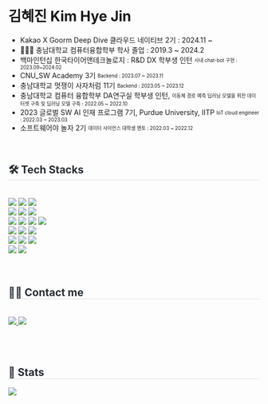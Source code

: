 
# 김혜진 Kim Hye Jin
- Kakao X Goorm Deep Dive 클라우드 네이티브 2기 : 2024.11 ~ 
- 👩🏻‍🎓 충남대학교 컴퓨터융합학부 학사 졸업 : 2019.3 ~ 2024.2
- 백마인턴십 한국타이어앤테크놀로지 : R&D DX 학부생 인턴 <sub><sup>사내 chat-bot 구현 : 2023.09~2024.02</sup></sub>
- CNU_SW Academy 3기  <sub><sup>Backend : 2023.07 ~ 2023.11</sup></sub><br>
- 충남대학교 멋쟁이 사자처럼 11기  <sub><sup>Backend : 2023.05 ~ 2023.12</sup></sub><br>
- 충남대학교 컴퓨터 융합학부 DA연구실 학부생 인턴, <sub><sup>이동체 경로 예측 딥러닝
모델을 위한 데이터셋 구축 및 딥러닝 모델 구축 : 2022.05 ~ 2022.10</sup></sub><br>
- 2023 글로벌 SW AI 인재 프로그램 7기, Purdue University, IITP <sub><sup>IoT cloud engineer : 2022.03 ~ 2023.03</sup></sub><br>
- 소프트웨어야 놀자 2기 <sub><sup>데이터 사이언스 대학생 멘토 : 2022.03 ~ 2022.12</sup></sub><br>

<br>
<div style="text-align: left;">
    <h2 style="border-bottom: 1px solid #d8dee4; color: #282d33;"> 🛠️ Tech Stacks </h2> <br> 
    <div style="margin: ; text-align: left;" "text-align: left;"> <img src="https://img.shields.io/badge/Amazon AWS-232F3E?style=flat-square&logo=Amazon AWS&logoColor=white">
          <img src="https://img.shields.io/badge/Docker-2496ED?style=flat-square&logo=Docker&logoColor=white">
          <img src="https://img.shields.io/badge/Elasticsearch-005571?style=flat-square&logo=Elasticsearch&logoColor=white">
          <br/><img src="https://img.shields.io/badge/Spring-6DB33F?style=flat-square&logo=Spring&logoColor=white">
          <img src="https://img.shields.io/badge/Spring Boot-6DB33F?style=flat-square&logo=Spring Boot&logoColor=white">
          <img src="https://img.shields.io/badge/MySQL-4479A1?style=flat-square&logo=MySQL&logoColor=white">
          <br/><img src="https://img.shields.io/badge/React-61DAFB?style=flat-square&logo=React&logoColor=white">
          <img src="https://img.shields.io/badge/HTML5-E34F26?style=flat-square&logo=HTML5&logoColor=white">
          <img src="https://img.shields.io/badge/CSS3-1572B6?style=flat-square&logo=CSS3&logoColor=white">
          <img src="https://img.shields.io/badge/Javascript-F7DF1E?style=flat-square&logo=Javascript&logoColor=white">
          <br/><img src="https://img.shields.io/badge/Java-007396?style=flat-square&logo=Java&logoColor=white">
          <img src="https://img.shields.io/badge/Python-3776AB?style=flat-square&logo=Python&logoColor=white">
          <img src="https://img.shields.io/badge/Linux-FCC624?style=flat-square&logo=Linux&logoColor=white">
          <br /><img src="https://img.shields.io/badge/Git-F05032?style=flat-square&logo=Git&logoColor=white">
          <img src="https://img.shields.io/badge/Github-181717?style=flat-square&logo=Github&logoColor=white">
          <img src="https://img.shields.io/badge/Jenkins-D24939?style=flat-square&logo=Jenkins&logoColor=white">
          <br/><img src="https://img.shields.io/badge/Notion-000000?style=flat-square&logo=Notion&logoColor=white">
          <img src="https://img.shields.io/badge/Figma-F24E1E?style=flat-square&logo=Figma&logoColor=white">
          </div>
    </div>
    <br/>
    <br/>
    <div style="text-align: left;">
    <h2 style="border-bottom: 1px solid #d8dee4; color: #282d33;"> 🧑‍💻 Contact me </h2> <br> 
    <div style="text-align: left;"> <a href=https://dusty-wznt.tistory.com/> <img src="https://img.shields.io/badge/Tistory-000000?style=flat-square&logo=Tistory&logoColor=white&link=https://dusty-wznt.tistory.com/"> </a>
         <a href=mailto:hyejinkim1003.dev@gmail.com> <img src="https://img.shields.io/badge/Gmail-EA4335?style=flat-square&logo=Gmail&logoColor=white&link=mailto:hyejinkim1003.dev@gmail.com"> </a>
          </div>  <br> 
    </div>
    <br/><br/>
    <div style="text-align: left;"> 
    <h2 style="border-bottom: 1px solid #d8dee4; color: #282d33;"> 🏅 Stats </h2> <div style="text-align: left;"> <img src="https://github-readme-stats.vercel.app/api?username=WZNT-KimHyeJin&bg_color=180,d1f1ff,00000000&title_color=372c8c&text_color=372c8c"
         />  </div> 
    </div>
    





